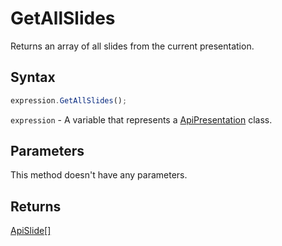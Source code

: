 # GetAllSlides

Returns an array of all slides from the current presentation.

## Syntax

```javascript
expression.GetAllSlides();
```

`expression` - A variable that represents a [ApiPresentation](../ApiPresentation.md) class.

## Parameters

This method doesn't have any parameters.

## Returns

[ApiSlide[]](../../ApiSlide/ApiSlide.md)